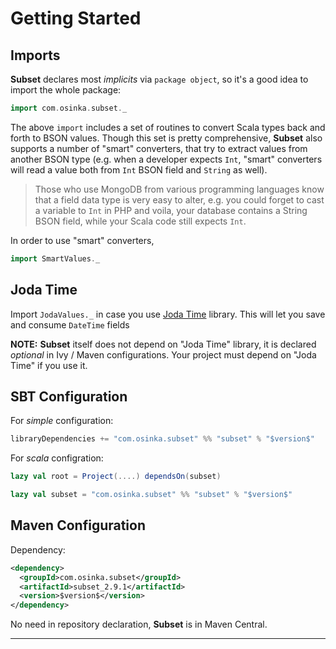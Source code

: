 # Getting Started

## Imports

**Subset** declares most *implicits* via `package object`, so it's a
good idea to import the whole package:

```scala
import com.osinka.subset._
```

The above `import` includes a set of routines to convert Scala types
back and forth to BSON values. Though this set is pretty
comprehensive, __Subset__ also supports a number of "smart"
converters, that try to extract values from another BSON type
(e.g. when a developer expects `Int`, "smart" converters will read a
value both from `Int` BSON field and `String` as well).

> Those who use MongoDB from various programming languages know that a
> field data type is very easy to alter, e.g. you could forget to cast
> a variable to `Int` in PHP and voila, your database contains a
> String BSON field, while your Scala code still expects `Int`.

In order to use "smart" converters,

```scala
import SmartValues._
```

## Joda Time

Import `JodaValues._` in case you use
[Joda Time](http://joda-time.sourceforge.net/) library. This will let
you save and consume `DateTime` fields

__NOTE:__ **Subset** itself does not depend on "Joda Time" library, it
is declared *optional* in Ivy / Maven configurations. Your project
must depend on "Joda Time" if you use it.

## SBT Configuration

For _simple_ configuration:

```scala
libraryDependencies += "com.osinka.subset" %% "subset" % "$version$"
```

For _scala_ configration:

```scala
lazy val root = Project(....) dependsOn(subset)

lazy val subset = "com.osinka.subset" %% "subset" % "$version$"
```

## Maven Configuration

Dependency:

```xml
<dependency>
  <groupId>com.osinka.subset</groupId>
  <artifactId>subset_2.9.1</artifactId>
  <version>$version$</version>
</dependency>
```

No need in repository declaration, **Subset** is in Maven Central.

* * *
